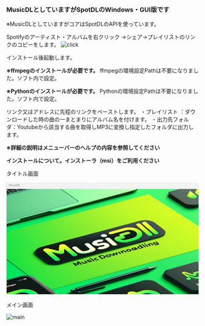 ### MusicDLとしていますがSpotDLのWindows・GUI版です
※MusicDLとしていますがコアはSpotDLのAPIを使っています。

 Spotifyのアーティスト・アルバムを右クリック
→シェア→プレイリストのリンクのコピーをします。
![click](https://github.com/user-attachments/assets/9e4f2828-a267-412a-81eb-4aa5118f9e59)

 インストール後起動します。

**※ffmpegのインストールが必要です。**
ffmpegの環境設定Pathは不要になりました。ソフト内で設定。

**※Pythonのインストールが必要です。**
Pythonの環境設定Pathは不要になりました。ソフト内で設定。

 リンク又はアドレスに先程のリンクをペーストします。
・プレイリスト   ：ダウンロードした時の曲の一まとまりにアルバム名を付けます。
・出力先フォルダ：Youtubeから該当する曲を取得しMP3に変換し指定したフォルダに出力します。

**※詳細の説明はメニューバーのヘルプの内容を参照してください**

**インストールについて。インストーラ（msi）をご利用ください**

タイトル画面

![title](https://github.com/ToshioSasaki/SpotDLWin/blob/master/title.jpg)

メイン画面

![main](https://github.com/user-attachments/assets/1bcb316e-cb11-4e75-adcc-37eec0783375)





